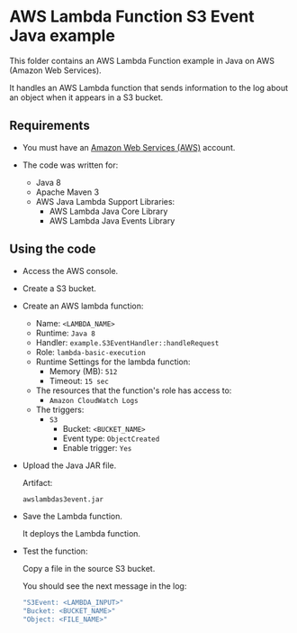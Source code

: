 # AWS Lambda Function S3 Event Java example

This folder contains an AWS Lambda Function example in Java on AWS (Amazon Web Services).

It handles an AWS Lambda function that sends information to the log about an object when it appears in a S3 bucket.

## Requirements

* You must have an [Amazon Web Services (AWS)](http://aws.amazon.com/) account.

* The code was written for:
 
  *  Java 8
  *  Apache Maven 3
  *  AWS Java Lambda Support Libraries:
     *  AWS Lambda Java Core Library
     *  AWS Lambda Java Events Library

## Using the code

* Access the AWS console.

* Create a S3 bucket.

* Create an AWS lambda function:
  * Name: `<LAMBDA_NAME>`
  * Runtime: `Java 8`
  * Handler: `example.S3EventHandler::handleRequest`
  * Role: `lambda-basic-execution`
  * Runtime Settings for the lambda function:
    * Memory (MB): `512`
    * Timeout: `15 sec`
  * The resources that the function's role has access to:
    * `Amazon CloudWatch Logs`
  * The triggers:
    * `S3`
      * Bucket: `<BUCKET_NAME>`
      * Event type: `ObjectCreated`
      * Enable trigger: `Yes`

* Upload the Java JAR file.

  Artifact:

  ```bash
  awslambdas3event.jar
  ```

* Save the Lambda function.

  It deploys the Lambda function.

* Test the function:

  Copy a file in the source S3 bucket.

  You should see the next message in the log:

  ```bash
  "S3Event: <LAMBDA_INPUT>"
  "Bucket: <BUCKET_NAME>"
  "Object: <FILE_NAME>"
  ```